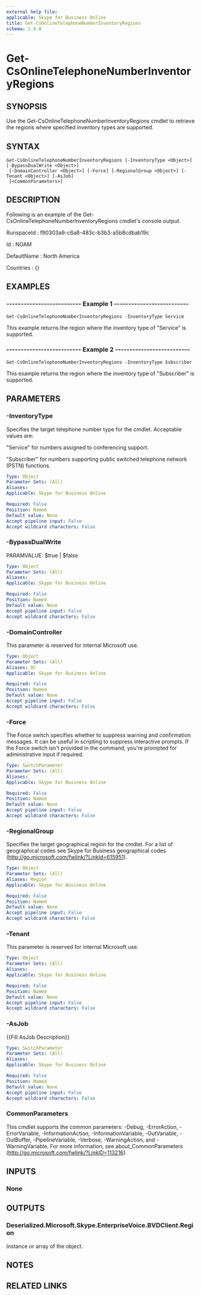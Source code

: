 ```yaml
---
external help file: 
applicable: Skype for Business Online
title: Get-CsOnlineTelephoneNumberInventoryRegions
schema: 2.0.0
---
```


# Get-CsOnlineTelephoneNumberInventoryRegions

## SYNOPSIS
Use the Get-CsOnlineTelephoneNumberInventoryRegions cmdlet to retrieve the regions where specified inventory types are supported.

## SYNTAX

```
Get-CsOnlineTelephoneNumberInventoryRegions [-InventoryType <Object>] [-BypassDualWrite <Object>]
 [-DomainController <Object>] [-Force] [-RegionalGroup <Object>] [-Tenant <Object>] [-AsJob]
 [<CommonParameters>]
```

## DESCRIPTION
Following is an example of the Get-CsOnlineTelephoneNumberInventoryRegions cmdlet's console output.

RunspaceId : f90303a9-c6a8-483c-b3b3-a5b8cdbab19c

Id : NOAM

DefaultName : North America

Countries : {}

## EXAMPLES

### -------------------------- Example 1 --------------------------
```
Get-CsOnlineTelephoneNumberInventoryRegions -InventoryType Service
```

This example returns the region where the inventory type of "Service" is supported.

### -------------------------- Example 2 --------------------------
```
Get-CsOnlineTelephoneNumberInventoryRegions -InventoryType Subscriber
```

This example returns the region where the inventory type of "Subscriber" is supported.


## PARAMETERS

### -InventoryType
Specifies the target telephone number type for the cmdlet.
Acceptable values are:

"Service" for numbers assigned to conferencing support.

"Subscriber" for numbers supporting public switched telephone network (PSTN) functions.

```yaml
Type: Object
Parameter Sets: (All)
Aliases: 
Applicable: Skype for Business Online

Required: False
Position: Named
Default value: None
Accept pipeline input: False
Accept wildcard characters: False
```

### -BypassDualWrite
PARAMVALUE: $true | $false

```yaml
Type: Object
Parameter Sets: (All)
Aliases: 
Applicable: Skype for Business Online

Required: False
Position: Named
Default value: None
Accept pipeline input: False
Accept wildcard characters: False
```

### -DomainController
This parameter is reserved for internal Microsoft use.

```yaml
Type: Object
Parameter Sets: (All)
Aliases: DC
Applicable: Skype for Business Online

Required: False
Position: Named
Default value: None
Accept pipeline input: False
Accept wildcard characters: False
```

### -Force
The Force switch specifies whether to suppress warning and confirmation messages.
It can be useful in scripting to suppress interactive prompts.
If the Force switch isn't provided in the command, you're prompted for administrative input if required.

```yaml
Type: SwitchParameter
Parameter Sets: (All)
Aliases: 
Applicable: Skype for Business Online

Required: False
Position: Named
Default value: None
Accept pipeline input: False
Accept wildcard characters: False
```

### -RegionalGroup
Specifies the target geographical region for the cmdlet.
For a list of geographical codes see Skype for Business geographical codes (http://go.microsoft.com/fwlink/?LinkId=615951).

```yaml
Type: Object
Parameter Sets: (All)
Aliases: Region
Applicable: Skype for Business Online

Required: False
Position: Named
Default value: None
Accept pipeline input: False
Accept wildcard characters: False
```

### -Tenant
This parameter is reserved for internal Microsoft use.

```yaml
Type: Object
Parameter Sets: (All)
Aliases: 
Applicable: Skype for Business Online

Required: False
Position: Named
Default value: None
Accept pipeline input: False
Accept wildcard characters: False
```

### -AsJob
{{Fill AsJob Description}}

```yaml
Type: SwitchParameter
Parameter Sets: (All)
Aliases: 
Applicable: Skype for Business Online

Required: False
Position: Named
Default value: None
Accept pipeline input: False
Accept wildcard characters: False
```

### CommonParameters
This cmdlet supports the common parameters: -Debug, -ErrorAction, -ErrorVariable, -InformationAction, -InformationVariable, -OutVariable, -OutBuffer, -PipelineVariable, -Verbose, -WarningAction, and -WarningVariable. For more information, see about_CommonParameters (http://go.microsoft.com/fwlink/?LinkID=113216).

## INPUTS

### None


## OUTPUTS

### Deserialized.Microsoft.Skype.EnterpriseVoice.BVDClient.Region
Instance or array of the object.

## NOTES

## RELATED LINKS